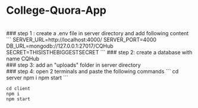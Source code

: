 # College-Quora-App

<br/>
### step 1 : create a .env file in server directory and add following content
```
SERVER_URL=http://localhost:4000/
SERVER_PORT=4000
DB_URL=mongodb://127.0.0.1:27017/CQHub
SECRET=THISISTHEBIGGESTSECRET
```
### step 2: create a database with name CQHub
<br />
### step 3: add an "uploads" folder in server directory 
<br />
### step 4: open 2 terminals and paste the following commands 
```
cd server
npm i
npm start
```

```
cd client
npm i
npm start
```
